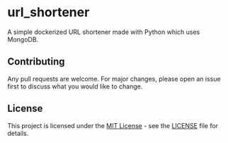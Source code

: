 # url_shortener
A simple dockerized URL shortener made with Python which uses MongoDB.

## Contributing
Any pull requests are welcome. For major changes, please open an issue first to discuss what you would like to change.

## License
This project is licensed under the [MIT License](https://choosealicense.com/licenses/mit/) - see the [LICENSE](https://github.com/petro-p/url_shortener/blob/main/LICENSE) file for details.
